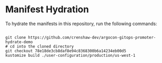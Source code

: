 
# Manifest Hydration

To hydrate the manifests in this repository, run the following commands:

```shell

git clone https://github.com/crenshaw-dev/argocon-gitops-promoter-hydrate-demo
# cd into the cloned directory
git checkout 78e18de3cb8daf8e94c8368300b6a14234eb00d5
kustomize build ./user-configuration/production/us-west-1
```